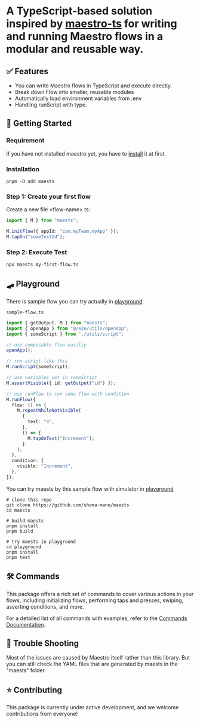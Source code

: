# A TypeScript-based solution inspired by [maestro-ts](https://github.com/johkade/maestro-ts) for writing and running Maestro flows in a modular and reusable way.

## ✅ Features

- You can write Maestro flows in TypeScript and execute directly.
- Break down Flow into smaller, reusable modules
- Automatically load environment variables from .env
- Handling runScript with type.

## 🚀 Getting Started

### Requirement

If you have not installed maestro yet, you have to [install](https://maestro.mobile.dev/getting-started/installing-maestro) it at first.

### Installation

```sh:
pnpm -D add maests
```

### Step 1: Create your first flow

Create a new file \<flow-name>.ts:

```typescript
import { M } from "maests";

M.initFlow({ appId: "com.myTeam.myApp" });
M.tapOn("someTestId");
```

### Step 2: Execute Test

```sh
npx maests my-first-flow.ts
```

## 🛹 Playground

There is sample flow you can try actually in [playground](playground)

`sample-flow.ts`

```typescript
import { getOutput, M } from "maests";
import { openApp } from "@/e2e/utils/openApp";
import { someScript } from "./utils/script";

// use composable flow easiliy
openApp();

// run script like this
M.runScript(someScript);

// use variables set in someScript
M.assertVisible({ id: getOutput("id") });

// use runFlow to run some flow with condition
M.runFlow({
  flow: () => {
    M.repeatWhileNotVisible(
      {
        text: "4",
      },
      () => {
        M.tapOnText("Increment");
      }
    );
  },
  condition: {
    visible: "Increment",
  },
});
```

You can try maests by this sample flow with simulator in [playground](playground)

```shell
# clone this repo
git clone https://github.com/shoma-mano/maests
cd maests

# build maests
pnpm install
pnpm build

# try maests in playground
cd playground
pnpm install
pnpm test
```

## 🛠️ Commands

This package offers a rich set of commands to cover various actions in your flows, including initializing flows, performing taps and presses, swiping, asserting conditions, and more.

For a detailed list of all commands with examples, refer to the [Commands Documentation](./commands.md).

## 🚨 Trouble Shooting

Most of the issues are caused by Maestro itself rather than this library. But you can still check the YAML files that are generated by maests in the "maests" folder.

## ⭐️ Contributing

This package is currently under active development, and we welcome contributions from everyone!
